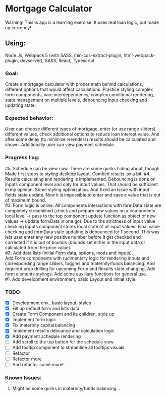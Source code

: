# **Mortgage Calculator**

Warning! This is app is a learning exercise. It uses real loan logic, but made up currency!

## **Using:** 
Node.Js, Webpack 5 (with SASS, min-css-extract-plugin, html-webpack-plugin, devserver), SASS, React, Typescript  

### **Goal:**
Create a mortgage calculator with proper math behind calculations, different options that would affect calculations.
Practice styling complex form components, wire interdependency, complex conditional rendering, state management on multiple levels, debouncing input checking and updating state.  

### **Expected behavior:**
User can choose different types of mortgage, enter (or use range sliders) different values, check additional options to reduce loan interest value. And after some delay (to minimize rerenders) results should be calculated and shown. Additionally user can view payment schedule.  
### **Progress Log:**

#5. Schedule can be view now. There are some quirks hiding about, though. Made first steps to styling desktop layout. Combed results jsx a bit.
#4. Results calculating and rendering is implemented. Debouncing is done on Inputs component level and only for input values. That should be sufficient in my opinion. Some styling optimization. And fixed an issue with input fields state update. Now it is impossible to enter and save a value that is out of maximum bound.  
#3. Form logic is online. All components interactions with formData state are completely streamlined (check and prepare new values on a components local level -> pass to the top component update function as object of new values -> update formData in one go). Due to the strictness of input value checking Inputs component stores local state of all input values. Final value checking and formData state updating is debounced for 1 second. This way lets user enter any new positive number before it get checked and corrected if it is out of bounds (bounds set either in the input data or calculated from the price value).   
#2. Add data lists (initial Form data, options, mods and inputs).  
Add Form components with rudimentary logic for rendering inputs and corresponding range sliders, toggles and maternity/funds balancing. And required prop drilling for upcoming Form and Results state changing.
Add form elements stylings. Add some auxiliary functions for general use.  
#1. Add development environment, basic Layout and Initial style.  

### **TODO:**
- [x] Development env., basic layout, styles
- [x] Fill up default form and lists data
- [x] Create Form Component and its children, style up
- [x] Implement form logic
- [x] Fix maternity capital balancing 
- [x] Implement results debounce and calculation logic
- [x] Add payment schedule rendering
- [ ] Add scroll to the top button for the schedule view
- [ ] Add tooltip component to streamline all tooltips visuals
- [ ] Refactor
- [ ] Refactor more
- [ ] And refactor some more!

### **Known Issues:**
1. Might be some quirks in maternity/funds balancing...